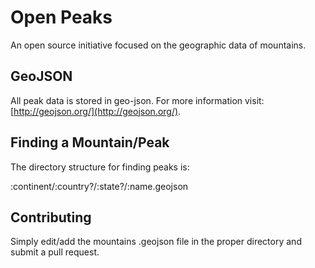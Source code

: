 # Open Peaks
An open source initiative focused on the geographic data of mountains.

## GeoJSON

All peak data is stored in geo-json. For more information visit: [http://geojson.org/](http://geojson.org/).

## Finding a Mountain/Peak

The directory structure for finding peaks is:

:continent/:country?/:state?/:name.geojson

## Contributing

Simply edit/add the mountains .geojson file in the proper directory and submit a pull request.

